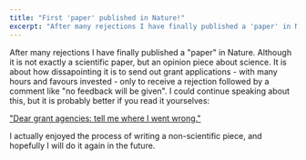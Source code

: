 ```yaml
---
title: "First 'paper' published in Nature!"
excerpt: "After many rejections I have finally published a 'paper' in Nature. Although it is not exactly a scientific paper, but an opinion piece about science."
---
```


After many rejections I have finally published a "paper" in Nature. Although it is not exactly a scientific paper, but an opinion piece about science. It is about how dissapointing it is to send out grant applications - with many hours and favours invested - only to receive a rejection followed by a comment like "no feedback will be given". I could continue speaking about this, but it is probably better if you read it yourselves: 

["Dear grant agencies: tell me where I went wrong."](https://www.nature.com/articles/d41586-021-00444-x)

I actually enjoyed the process of writing a non-scientific piece, and hopefully I will do it again in the future.